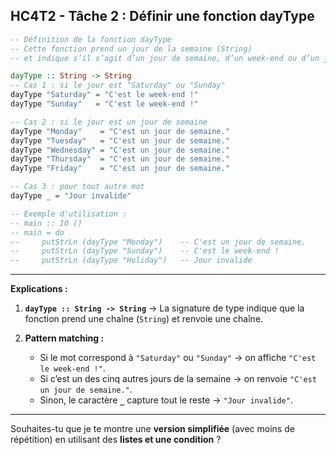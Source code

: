 HC4T2 - Tâche 2 : Définir une fonction dayType
---

```haskell
-- Définition de la fonction dayType
-- Cette fonction prend un jour de la semaine (String)
-- et indique s’il s’agit d’un jour de semaine, d’un week-end ou d’un jour invalide.

dayType :: String -> String
-- Cas 1 : si le jour est "Saturday" ou "Sunday"
dayType "Saturday" = "C'est le week-end !"
dayType "Sunday"   = "C'est le week-end !"

-- Cas 2 : si le jour est un jour de semaine
dayType "Monday"    = "C'est un jour de semaine."
dayType "Tuesday"   = "C'est un jour de semaine."
dayType "Wednesday" = "C'est un jour de semaine."
dayType "Thursday"  = "C'est un jour de semaine."
dayType "Friday"    = "C'est un jour de semaine."

-- Cas 3 : pour tout autre mot
dayType _ = "Jour invalide"

-- Exemple d'utilisation :
-- main :: IO ()
-- main = do
--     putStrLn (dayType "Monday")    -- C'est un jour de semaine.
--     putStrLn (dayType "Sunday")    -- C'est le week-end !
--     putStrLn (dayType "Holiday")   -- Jour invalide
```

---

 **Explications :**

1. **`dayType :: String -> String`**
   → La signature de type indique que la fonction prend une chaîne (`String`) et renvoie une chaîne.

2. **Pattern matching :**

   * Si le mot correspond à `"Saturday"` ou `"Sunday"` → on affiche `"C'est le week-end !"`.
   * Si c’est un des cinq autres jours de la semaine → on renvoie `"C'est un jour de semaine."`.
   * Sinon, le caractère **`_`** capture tout le reste → `"Jour invalide"`.

---



Souhaites-tu que je te montre une **version simplifiée** (avec moins de répétition) en utilisant des **listes et une condition** ?
